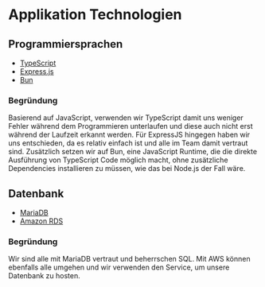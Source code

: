 # Applikation Technologien

## Programmiersprachen

- [TypeScript](https://www.typescriptlang.org/)
- [Express.js](https://expressjs.com/)
- [Bun](https://bun.sh/)

### Begründung

Basierend auf JavaScript, verwenden wir TypeScript damit uns weniger Fehler während dem Programmieren unterlaufen und diese auch nicht erst während der Laufzeit erkannt werden. Für ExpressJS hingegen haben wir uns entschieden, da es relativ einfach ist und alle im Team damit vertraut sind. Zusätzlich setzen wir auf Bun, eine JavaScript Runtime, die die direkte Ausführung von TypeScript Code möglich macht, ohne zusätzliche Dependencies installieren zu müssen, wie das bei Node.js der Fall wäre.

## Datenbank

- [MariaDB](https://mariadb.org/)
- [Amazon RDS](https://aws.amazon.com/de/rds/)

### Begründung

Wir sind alle mit MariaDB vertraut und beherrschen SQL. Mit AWS können ebenfalls alle umgehen und wir verwenden den Service, um unsere Datenbank zu hosten.
